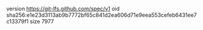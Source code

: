 version https://git-lfs.github.com/spec/v1
oid sha256:e1e23d3113ab9b7772bf65c841d2ea606d71e9eea553cefeb6431ee7c13379f1
size 7977
